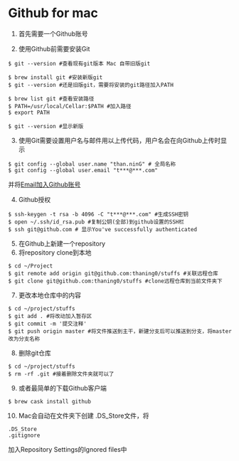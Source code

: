 # Github for mac

1. 首先需要一个Github账号

2. 使用Github前需要安装Git

```
$ git --version #查看现有git版本 Mac 自带旧版git

$ brew install git #安装新版git
$ git --version #还是旧版git，需要将安装的git路径加入PATH

$ brew list git #查看安装路径
$ PATH=/usr/local/Cellar:$PATH #加入路径
$ export PATH

$ git --version #显示新版
```

3. 使用Git需要设置用户名与邮件用以上传代码，用户名会在向Github上传时显示

```
$ git config --global user.name "than.ninG" # 全局名称
$ git config --global user.email "t***@***.com" 
```

并将[Email加入Github账号](https://help.github.com/articles/setting-your-commit-email-address-on-github/)



4. Github授权

```
$ ssh-keygen -t rsa -b 4096 -C "t***@***.com" #生成SSH密钥
$ open ~/.ssh/id_rsa.pub #复制公钥(全部)到github设置的SSH栏
$ ssh git@github.com # 显示You've successfully authenticated
```

5. 在Github上新建一个repository
6. 将repository clone到本地
```
$ cd ~/Project
$ git remote add origin git@github.com:thaning0/stuffs #关联远程仓库
$ git clone git@github.com:thaning0/stuffs #clone远程仓库到当前文件夹下
```

7. 更改本地仓库中的内容
```
$ cd ~/project/stuffs
$ git add . #将改动加入暂存区
$ git commit -m '提交注释'
$ git push origin master #将文件推送到主干，新建分支后可以推送到分支，将master改为分支名称
```

8. 删除git仓库
```
$ cd ~/project/stuffs
$ rm -rf .git #接着删除文件夹就可以了
```


9. 或者最简单的下载Github客户端
```
$ brew cask install github
```

10. Mac会自动在文件夹下创建 .DS_Store文件，将
```
.DS_Store
.gitignore
```
加入Repository Settings的Ignored files中